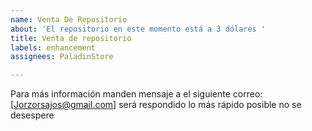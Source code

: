 ```yaml
---
name: Venta De Repositorio
about: 'El repositorio en este momento está a 3 dólares '
title: Venta de repositorio
labels: enhancement
assignees: PaladinStore

---
```


Para más información manden mensaje a el siguiente correo:
[Jorzorsajos@gmail.com] será respondido lo más rápido posible no se desespere

